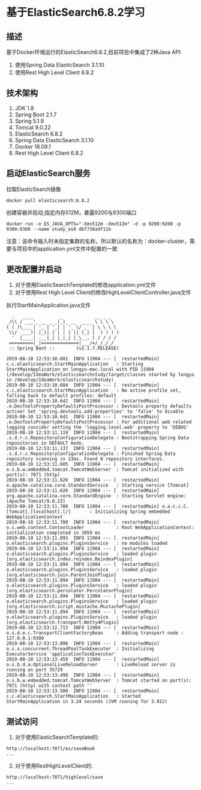 # 基于ElasticSearch6.8.2学习

## 描述
基于Docker环境运行的ElasticSearch6.8.2,目前项目中集成了2种Java API:
1. 使用Spring Data ElasticSearch 3.1.10
2. 使用Rest High Level Client 6.8.2


## 技术架构

1. JDK 1.8
2. Spring Boot 2.1.7
3. Spring 5.1.9
4. Tomcat 9.0.22
5. ElasticSearch 6.8.2
6. Spring Data ElasticSearch 3.1.10
7. Docker 18.09.1
8. Rest High Level Client 6.8.2

## 启动ElasticSearch服务

拉取ElasticSearch镜像
````
docker pull elasticsearch:6.8.2
````

创建容器并启动,指定内存512M，暴露9200与9300端口
````
docker run -e ES_JAVA_OPTS="-Xms512m -Xmx512m" -d -p 9200:9200 -p 9300:9300 --name study_es6 dbf758a9f11b
````
注意：该命令输入时未指定集群的名称，所以默认的名称为：docker-cluster，需要与项目中的application.yml文件中配置的一致


## 更改配置并启动

1. 对于使用ElasticSearchTemplate的修改application.yml文件
2. 对于使用Rest High Level Client的修改HighLevelClientController.java文件

执行StartMainApplication.java文件

````
  .   ____          _            __ _ _
 /\\ / ___'_ __ _ _(_)_ __  __ _ \ \ \ \
( ( )\___ | '_ | '_| | '_ \/ _` | \ \ \ \
 \\/  ___)| |_)| | | | | || (_| |  ) ) ) )
  '  |____| .__|_| |_|_| |_\__, | / / / /
 =========|_|==============|___/=/_/_/_/
 :: Spring Boot ::        (v2.1.7.RELEASE)

2019-08-10 12:53:10.601  INFO 11904 --- [  restartedMain] c.c.elasticsearch.StartMainApplication   : Starting StartMainApplication on longyu-mac.local with PID 11904 (/develop/IdeaWork/elasticsearchstudy/target/classes started by longyu in /develop/IdeaWork/elasticsearchstudy)
2019-08-10 12:53:10.604  INFO 11904 --- [  restartedMain] c.c.elasticsearch.StartMainApplication   : No active profile set, falling back to default profiles: default
2019-08-10 12:53:10.641  INFO 11904 --- [  restartedMain] .e.DevToolsPropertyDefaultsPostProcessor : Devtools property defaults active! Set 'spring.devtools.add-properties' to 'false' to disable
2019-08-10 12:53:10.641  INFO 11904 --- [  restartedMain] .e.DevToolsPropertyDefaultsPostProcessor : For additional web related logging consider setting the 'logging.level.web' property to 'DEBUG'
2019-08-10 12:53:11.119  INFO 11904 --- [  restartedMain] .s.d.r.c.RepositoryConfigurationDelegate : Bootstrapping Spring Data repositories in DEFAULT mode.
2019-08-10 12:53:11.137  INFO 11904 --- [  restartedMain] .s.d.r.c.RepositoryConfigurationDelegate : Finished Spring Data repository scanning in 13ms. Found 0 repository interfaces.
2019-08-10 12:53:11.605  INFO 11904 --- [  restartedMain] o.s.b.w.embedded.tomcat.TomcatWebServer  : Tomcat initialized with port(s): 7071 (http)
2019-08-10 12:53:11.626  INFO 11904 --- [  restartedMain] o.apache.catalina.core.StandardService   : Starting service [Tomcat]
2019-08-10 12:53:11.626  INFO 11904 --- [  restartedMain] org.apache.catalina.core.StandardEngine  : Starting Servlet engine: [Apache Tomcat/9.0.22]
2019-08-10 12:53:11.700  INFO 11904 --- [  restartedMain] o.a.c.c.C.[Tomcat].[localhost].[/]       : Initializing Spring embedded WebApplicationContext
2019-08-10 12:53:11.700  INFO 11904 --- [  restartedMain] o.s.web.context.ContextLoader            : Root WebApplicationContext: initialization completed in 1059 ms
2019-08-10 12:53:11.893  INFO 11904 --- [  restartedMain] o.elasticsearch.plugins.PluginsService   : no modules loaded
2019-08-10 12:53:11.894  INFO 11904 --- [  restartedMain] o.elasticsearch.plugins.PluginsService   : loaded plugin [org.elasticsearch.index.reindex.ReindexPlugin]
2019-08-10 12:53:11.894  INFO 11904 --- [  restartedMain] o.elasticsearch.plugins.PluginsService   : loaded plugin [org.elasticsearch.join.ParentJoinPlugin]
2019-08-10 12:53:11.894  INFO 11904 --- [  restartedMain] o.elasticsearch.plugins.PluginsService   : loaded plugin [org.elasticsearch.percolator.PercolatorPlugin]
2019-08-10 12:53:11.894  INFO 11904 --- [  restartedMain] o.elasticsearch.plugins.PluginsService   : loaded plugin [org.elasticsearch.script.mustache.MustachePlugin]
2019-08-10 12:53:11.894  INFO 11904 --- [  restartedMain] o.elasticsearch.plugins.PluginsService   : loaded plugin [org.elasticsearch.transport.Netty4Plugin]
2019-08-10 12:53:12.713  INFO 11904 --- [  restartedMain] o.s.d.e.c.TransportClientFactoryBean     : Adding transport node : 127.0.0.1:9300
2019-08-10 12:53:13.096  INFO 11904 --- [  restartedMain] o.s.s.concurrent.ThreadPoolTaskExecutor  : Initializing ExecutorService 'applicationTaskExecutor'
2019-08-10 12:53:13.459  INFO 11904 --- [  restartedMain] o.s.b.d.a.OptionalLiveReloadServer       : LiveReload server is running on port 35729
2019-08-10 12:53:13.498  INFO 11904 --- [  restartedMain] o.s.b.w.embedded.tomcat.TomcatWebServer  : Tomcat started on port(s): 7071 (http) with context path ''
2019-08-10 12:53:13.500  INFO 11904 --- [  restartedMain] c.c.elasticsearch.StartMainApplication   : Started StartMainApplication in 3.24 seconds (JVM running for 3.912)

````

## 测试访问

1. 对于使用ElasticSearchTemplate的:
````
http://localhost:7071/es/saveBook
...
````
2. 对于使用RestHighLevelClient的:
````
http://localhost:7071/highlevel/save
...
````


